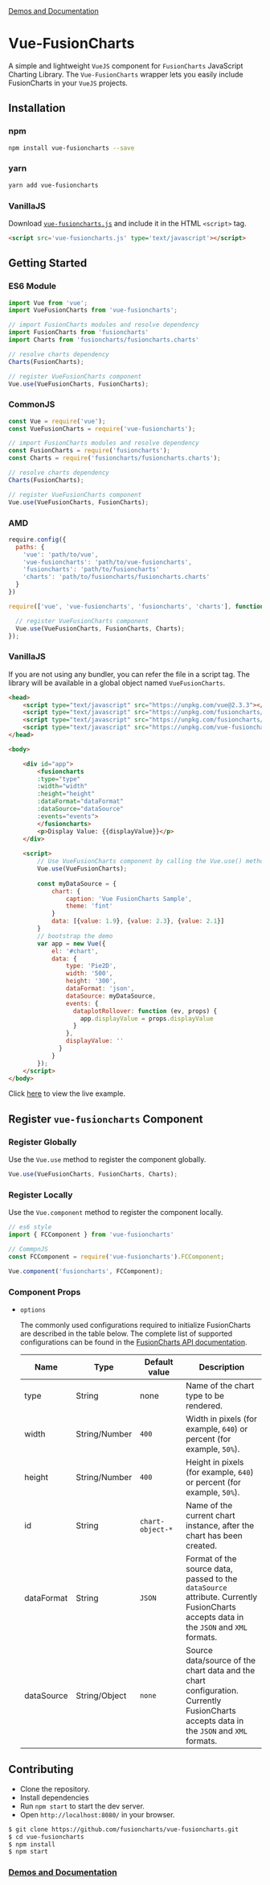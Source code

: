 <a href="https://fusioncharts.github.io/vue-fusioncharts/" align="right">
    Demos and Documentation
</a>

# Vue-FusionCharts

A simple and lightweight `VueJS` component for `FusionCharts` JavaScript Charting Library. The `Vue-FusionCharts` wrapper lets you easily include FusionCharts in your `VueJS` projects.

## Installation

### npm

```bash
npm install vue-fusioncharts --save
```

### yarn

```bash
yarn add vue-fusioncharts
```

### VanillaJS

Download [`vue-fusioncharts.js`](https://rawgit.com/fusioncharts/vue-fusioncharts/master/dist/vue-fusioncharts.js) and include it in the HTML `<script>` tag.

```html
<script src='vue-fusioncharts.js' type='text/javascript'></script>
```

## Getting Started

### ES6 Module

```js
import Vue from 'vue';
import VueFusionCharts from 'vue-fusioncharts';

// import FusionCharts modules and resolve dependency
import FusionCharts from 'fusioncharts'
import Charts from 'fusioncharts/fusioncharts.charts'

// resolve charts dependency
Charts(FusionCharts);

// register VueFusionCharts component
Vue.use(VueFusionCharts, FusionCharts);
```

### CommonJS

```js
const Vue = require('vue');
const VueFusionCharts = require('vue-fusioncharts');

// import FusionCharts modules and resolve dependency
const FusionCharts = require('fusioncharts');
const Charts = require('fusioncharts/fusioncharts.charts');

// resolve charts dependency
Charts(FusionCharts);

// register VueFusionCharts component
Vue.use(VueFusionCharts, FusionCharts);
```

### AMD

```js
require.config({
  paths: {
    'vue': 'path/to/vue',
    'vue-fusioncharts': 'path/to/vue-fusioncharts',
    'fusioncharts': 'path/to/fusioncharts'
    'charts': 'path/to/fusioncharts/fusioncharts.charts'
  }
})

require(['vue', 'vue-fusioncharts', 'fusioncharts', 'charts'], function (Vue, VueFusionCharts, FusionCharts, Charts) {

  // register VueFusionCharts component
  Vue.use(VueFusionCharts, FusionCharts, Charts);
});
```

### VanillaJS

If you are not using any bundler, you can refer the file in a script tag. The library will be available in a global object named `VueFusionCharts`.

```html
<head>
    <script type="text/javascript" src="https://unpkg.com/vue@2.3.3"></script>
    <script type="text/javascript" src="https://unpkg.com/fusioncharts/fusioncharts.js"></script>
    <script type="text/javascript" src="https://unpkg.com/fusioncharts/fusioncharts.charts.js"></script>
    <script type="text/javascript" src="https://unpkg.com/vue-fusioncharts/dist/vue-fusioncharts.min.js"></script>
</head>

<body>

    <div id="app">
        <fusioncharts
        :type="type"
        :width="width"
        :height="height"
        :dataFormat="dataFormat"
        :dataSource="dataSource"
        :events="events">
        </fusioncharts>
        <p>Display Value: {{displayValue}}</p>
    </div>
    
    <script>
        // Use VueFusionCharts component by calling the Vue.use() method:
        Vue.use(VueFusionCharts);
        
        const myDataSource = {
            chart: {
                caption: 'Vue FusionCharts Sample',
                theme: 'fint'
            }
            data: [{value: 1.9}, {value: 2.3}, {value: 2.1}]
        }
        // bootstrap the demo
        var app = new Vue({
            el: '#chart',
            data: {
                type: 'Pie2D',
                width: '500',
                height: '300',
                dataFormat: 'json',
                dataSource: myDataSource,
                events: {
                  dataplotRollover: function (ev, props) {
                    app.displayValue = props.displayValue       
                  }       
                },
                displayValue: ''
              }
            }
        });
    </script>
</body>
```
Click [here](https://jsfiddle.net/rohitcoolblog/5Lt720a9/) to view the live example.

## Register `vue-fusioncharts` Component

### Register Globally

Use the `Vue.use` method to register the component globally.

```js
Vue.use(VueFusionCharts, FusionCharts, Charts);
```

### Register Locally

Use the `Vue.component` method to register the component locally.

```js
// es6 style
import { FCComponent } from 'vue-fusioncharts'

// CommpnJS
const FCComponent = require('vue-fusioncharts').FCComponent;

Vue.component('fusioncharts', FCComponent);
```

### Component Props

* `options`

    The commonly used configurations required to initialize FusionCharts are described in the table below. The complete list of supported configurations can be found in the [FusionCharts API documentation](http://www.fusioncharts.com/dev/api/fusioncharts.html).

    <table>
        <thead>
            <tr>
                <th width="20%">Name</th>
                <th width="25%">Type</th>
                <th width="20%">Default value</th>
                <th width="35%">Description</th>
            </tr>
        </thead>
        <tbody>
            <tr>
                <td>type</td>
                <td>String</td>
                <td>none</td>
                <td>Name of the chart type to be rendered.</td>
            </tr>
            <tr>
                <td>width</td>
                <td>String/Number</td>
                <td><code>400</code></td>
                <td>Width in pixels (for example, <code>640</code>) or percent (for example, <code>50%</code>).</td>
            </tr>
            <tr>
                <td>height</td>
                <td>String/Number</td>
                <td><code>400</code></td>
                <td>Height in pixels (for example, <code>640</code>) or percent (for example, <code>50%</code>).</td>
            </tr>
            <tr>
                <td>id</td>
                <td>String</td>
                <td><code>chart-object-*</code></td>
                <td>Name of the current chart instance, after the chart has been created.</td>
            </tr>
            <tr>
                <td>dataFormat</td>
                <td>String</td>
                <td><code>JSON</code></td>
                <td>Format of the source data, passed to the <code>dataSource</code> attribute. Currently FusionCharts accepts data in the <code>JSON</code> and <code>XML</code> formats.</td>
            </tr>
            <tr>
                <td>dataSource</td>
                <td>String/Object</td>
                <td><code>none</code></td>
                <td>Source data/source of the chart data and the chart configuration. Currently FusionCharts accepts data in the <code>JSON</code> and <code>XML</code> formats.</td>
            </tr>
        </tbody>
    </table>

## Contributing

* Clone the repository.
* Install dependencies
* Run `npm start` to start the dev server.
* Open `http://localhost:8080/` in your browser.

```sh
$ git clone https://github.com/fusioncharts/vue-fusioncharts.git
$ cd vue-fusioncharts
$ npm install
$ npm start
```

### [Demos and Documentation](https://fusioncharts.github.io/vue-fusioncharts/)
